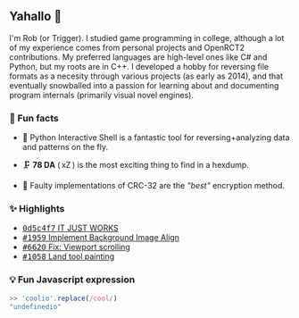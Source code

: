 ## Yahallo 👋

I'm Rob (or Trigger). I studied game programming in college, although a lot of my experience comes from personal projects and OpenRCT2 contributions. My preferred languages are high-level ones like C# and Python, but my roots are in C++. I developed a hobby for reversing file formats as a necesity through various projects (as early as 2014), and that eventually snowballed into a passion for learning about and documenting program internals (primarily visual novel engines).

### 🌠 Fun facts

* 🐍 Python Interactive Shell is a fantastic tool for reversing+analyzing data and patterns on the fly.

* 🗜️ **78 DA** (&thinsp;xZ&thinsp;) is the most exciting thing to find in a hexdump.

* 🔐 Faulty implementations of CRC-32 are the *"best"* encryption method.

### ✨ Highlights
* [<kbd>0d5c4f7</kbd>&nbsp;IT&nbsp;JUST&nbsp;WORKS](https://github.com/trigger-segfault/AsciiArtist/commit/0d5c4f7)
* [<kbd>#1959</kbd>&nbsp;Implement&nbsp;Background&nbsp;Image&nbsp;Align](https://github.com/microsoft/terminal/pull/1959)
* [<kbd>#6620</kbd>&nbsp;Fix:&nbsp;Viewport&nbsp;scrolling](https://github.com/OpenRCT2/OpenRCT2/pull/6620)
* [<kbd>#1058</kbd>&nbsp;Land&nbsp;tool&nbsp;painting](https://github.com/OpenRCT2/OpenRCT2/pull/1058)

### 💡 Fun Javascript expression

```js
>> 'coolio'.replace(/cool/)
"undefinedio"
```

<!-- 🖥️ -->

<!--
**trigger-segfault/trigger-segfault** is a ✨ _special_ ✨ repository because its `README.md` (this file) appears on your GitHub profile.

Here are some ideas to get you started:

- 🔭 I’m currently working on ...
- 🌱 I’m currently learning ...
- 👯 I’m looking to collaborate on ...
- 🤔 I’m looking for help with ...
- 💬 Ask me about ...
- 📫 How to reach me: ...
- 😄 Pronouns: ...
- ⚡ Fun fact: ...
-->
